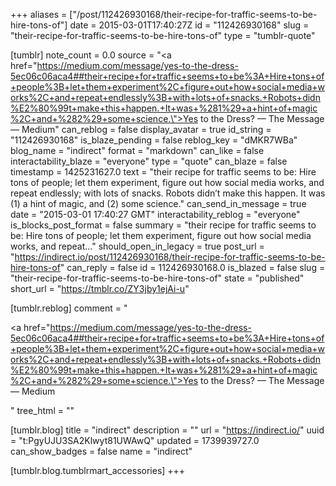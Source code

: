 +++
aliases = ["/post/112426930168/their-recipe-for-traffic-seems-to-be-hire-tons-of"]
date = 2015-03-01T17:40:27Z
id = "112426930168"
slug = "their-recipe-for-traffic-seems-to-be-hire-tons-of"
type = "tumblr-quote"

[tumblr]
note_count = 0.0
source = "<a href=\"https://medium.com/message/yes-to-the-dress-5ec06c06aca4##their+recipe+for+traffic+seems+to+be%3A+Hire+tons+of+people%3B+let+them+experiment%2C+figure+out+how+social+media+works%2C+and+repeat+endlessly%3B+with+lots+of+snacks.+Robots+didn%E2%80%99t+make+this+happen.+It+was+%281%29+a+hint+of+magic%2C+and+%282%29+some+science.\">Yes to the Dress? — The Message — Medium</a>"
can_reblog = false
display_avatar = true
id_string = "112426930168"
is_blaze_pending = false
reblog_key = "dMKR7WBa"
blog_name = "indirect"
format = "markdown"
can_like = false
interactability_blaze = "everyone"
type = "quote"
can_blaze = false
timestamp = 1425231627.0
text = "their recipe for traffic seems to be: Hire tons of people; let them experiment, figure out how social media works, and repeat endlessly; with lots of snacks. Robots didn’t make this happen. It was (1) a hint of magic, and (2) some science."
can_send_in_message = true
date = "2015-03-01 17:40:27 GMT"
interactability_reblog = "everyone"
is_blocks_post_format = false
summary = "their recipe for traffic seems to be: Hire tons of people; let them experiment, figure out how social media works, and repeat..."
should_open_in_legacy = true
post_url = "https://indirect.io/post/112426930168/their-recipe-for-traffic-seems-to-be-hire-tons-of"
can_reply = false
id = 112426930168.0
is_blazed = false
slug = "their-recipe-for-traffic-seems-to-be-hire-tons-of"
state = "published"
short_url = "https://tmblr.co/ZY3jby1ejAi-u"

[tumblr.reblog]
comment = "<p><a href=\"https://medium.com/message/yes-to-the-dress-5ec06c06aca4##their+recipe+for+traffic+seems+to+be%3A+Hire+tons+of+people%3B+let+them+experiment%2C+figure+out+how+social+media+works%2C+and+repeat+endlessly%3B+with+lots+of+snacks.+Robots+didn%E2%80%99t+make+this+happen.+It+was+%281%29+a+hint+of+magic%2C+and+%282%29+some+science.\">Yes to the Dress? — The Message — Medium</a></p>"
tree_html = ""

[tumblr.blog]
title = "indirect"
description = ""
url = "https://indirect.io/"
uuid = "t:PgyUJU3SA2Klwyt81UWAwQ"
updated = 1739939727.0
can_show_badges = false
name = "indirect"

[tumblr.blog.tumblrmart_accessories]
+++
